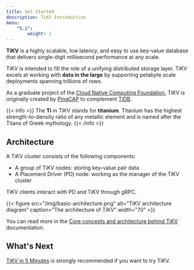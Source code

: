 ```yaml
---
title: Get Started
description: TiKV Introduction
menu:
    "5.1":
        weight: 1
---
```


**TiKV** is a highly scalable, low latency, and easy to use key-value database that delivers single-digit millisecond performance at any scale.

TiKV is intended to fill the role of a unifying distributed storage layer. TiKV excels at working with **data in the large** by supporting petabyte scale deployments spanning trillions of rows.

As a graduate project of the [Cloud Native Computing Foundation](https://www.cncf.io/), TiKV is originally created by [PingCAP](https://pingcap.com/en) to complement [TiDB](https://github.com/pingcap/tidb).

{{< info >}}
The **Ti** in TiKV stands for **titanium**. Titanium has the highest strength-to-density ratio of any metallic element and is named after the Titans of Greek mythology.
{{< /info >}}

## Architecture

A TiKV cluster consists of the following components:

- A group of TiKV nodes: storing key-value pair data
- A Placement Driver (PD) node: working as the manager of the TiKV cluster

TiKV clients interact with PD and TiKV through gRPC.

{{< figure
    src="/img/basic-architecture.png"
    alt="TiKV architecture diagram"
    caption="The architecture of TiKV"
    width="70" >}}

You can read more in the [Core concepts and architecture behind TiKV](../../reference/architecture/overview/) documentation.

## What's Next

[TiKV in 5 Minutes](../tikv-in-5-minutes/) is strongly recommended if you want to try TiKV.